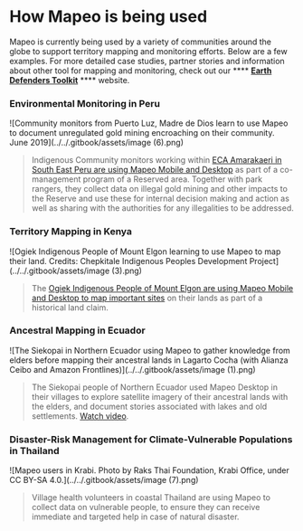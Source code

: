 # How Mapeo is being used

Mapeo is currently being used by a variety of communities around the globe to support territory mapping and monitoring efforts. Below are a few examples. For more detailed case studies, partner stories and information about other tool for mapping and monitoring, check out our **** [**Earth Defenders Toolkit**](https://www.earthdefenderstoolkit.com) **** website.

### **Environmental Monitoring in Peru**

![Community monitors from Puerto Luz, Madre de Dios learn to use Mapeo to document unregulated gold mining encroaching on their community. June 2019](../../.gitbook/assets/image (6).png)

> Indigenous Community monitors working within [ECA Amarakaeri in South East Peru are using Mapeo Mobile and Desktop](https://www.earthdefenderstoolkit.com/community/monitoring-the-amarakaeri-communal-reserve-in-peru/) as part of a co-management program of a Reserved area. Together with park rangers, they collect data on illegal gold mining and other impacts to the Reserve and use these for internal decision making and action as well as sharing with the authorities for any illegalities to be addressed.&#x20;

### **Territory Mapping in Kenya**

![Ogiek Indigenous People of Mount Elgon learning to use Mapeo to map their land. Credits: Chepkitale Indigenous Peoples Development Project](../../.gitbook/assets/image (3).png)

> The [Ogiek Indigenous People of Mount Elgon are using Mapeo Mobile and Desktop to map important sites](https://www.digital-democracy.org/blog/mapping-ogiek-ancestral-lands-in-kenya-using-mapeo-during-a-pandemic/) on their lands as part of a historical land claim.

### **Ancestral Mapping in Ecuador**

![The Siekopai in Northern Ecuador using Mapeo to gather knowledge from elders before mapping their ancestral lands in Lagarto Cocha (with Alianza Ceibo and Amazon Frontlines)](../../.gitbook/assets/image (1).png)

> The Siekopai people of Northern Ecuador used Mapeo Desktop in their villages to explore satellite imagery of their ancestral lands with the elders, and document stories associated with lakes and old settlements. [Watch video](https://vimeo.com/175900565).

### **Disaster-Risk Management for Climate-Vulnerable Populations in Thailand**

![Mapeo users in Krabi. Photo by Raks Thai Foundation, Krabi Office, under CC BY-SA 4.0.](../../.gitbook/assets/image (7).png)

> Village health volunteers in coastal Thailand are using Mapeo to collect data on vulnerable people, to ensure they can receive immediate and targeted help in case of natural disaster.

